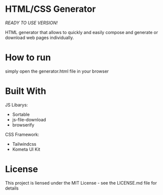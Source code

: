# HTML/CSS Generator
*READY TO USE VERSION!*

 HTML generator that allows to quickly and easily compose and generate or download web pages individually.

# How to run
simply open the generator.html file in your browser

# Built With
 JS Libarys:
  - Sortable
  - js-file-download
  - browserify

 CSS Framework:
  - Tailwindcss
  - Kometa UI Kit

# License
This project is liensed under the MIT License - see the LICENSE.md file for details
